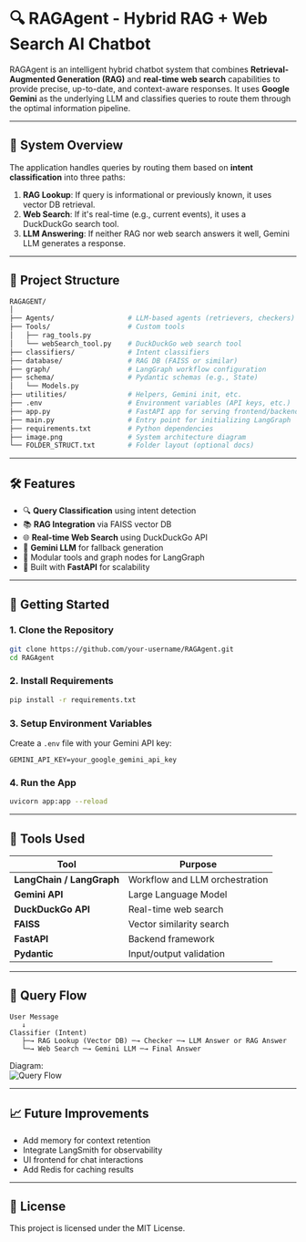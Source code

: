 # 🔍 RAGAgent - Hybrid RAG + Web Search AI Chatbot

RAGAgent is an intelligent hybrid chatbot system that combines **Retrieval-Augmented Generation (RAG)** and **real-time web search** capabilities to provide precise, up-to-date, and context-aware responses. It uses **Google Gemini** as the underlying LLM and classifies queries to route them through the optimal information pipeline.



---

## 🧠 System Overview

The application handles queries by routing them based on **intent classification** into three paths:

1. **RAG Lookup**: If query is informational or previously known, it uses vector DB retrieval.
2. **Web Search**: If it's real-time (e.g., current events), it uses a DuckDuckGo search tool.
3. **LLM Answering**: If neither RAG nor web search answers it well, Gemini LLM generates a response.

---

## 📁 Project Structure

```bash
RAGAGENT/
│
├── Agents/                  # LLM-based agents (retrievers, checkers)
├── Tools/                   # Custom tools
│   ├── rag_tools.py
│   └── webSearch_tool.py    # DuckDuckGo web search tool
├── classifiers/             # Intent classifiers
├── database/                # RAG DB (FAISS or similar)
├── graph/                   # LangGraph workflow configuration
├── schema/                  # Pydantic schemas (e.g., State)
│   └── Models.py
├── utilities/               # Helpers, Gemini init, etc.
├── .env                     # Environment variables (API keys, etc.)
├── app.py                   # FastAPI app for serving frontend/backend
├── main.py                  # Entry point for initializing LangGraph
├── requirements.txt         # Python dependencies
├── image.png                # System architecture diagram
└── FOLDER_STRUCT.txt        # Folder layout (optional docs)
```

---

## 🛠️ Features

- 🔍 **Query Classification** using intent detection
- 📚 **RAG Integration** via FAISS vector DB
- 🌐 **Real-time Web Search** using DuckDuckGo API
- 🤖 **Gemini LLM** for fallback generation
- 🧪 Modular tools and graph nodes for LangGraph
- 🚀 Built with **FastAPI** for scalability

---

## 🚀 Getting Started

### 1. Clone the Repository

```bash
git clone https://github.com/your-username/RAGAgent.git
cd RAGAgent
```

### 2. Install Requirements

```bash
pip install -r requirements.txt
```

### 3. Setup Environment Variables

Create a `.env` file with your Gemini API key:

```env
GEMINI_API_KEY=your_google_gemini_api_key
```

### 4. Run the App

```bash
uvicorn app:app --reload
```

---

## 🔧 Tools Used

| Tool            | Purpose                      |
|-----------------|------------------------------|
| **LangChain / LangGraph** | Workflow and LLM orchestration |
| **Gemini API**  | Large Language Model         |
| **DuckDuckGo API** | Real-time web search         |
| **FAISS**       | Vector similarity search     |
| **FastAPI**     | Backend framework            |
| **Pydantic**    | Input/output validation      |

---

## 📌 Query Flow

```
User Message
   ↓
Classifier (Intent)
   ├─→ RAG Lookup (Vector DB) ─→ Checker ─→ LLM Answer or RAG Answer
   └─→ Web Search ─→ Gemini LLM ─→ Final Answer
```

Diagram:  
![Query Flow](./image.png)

---

## 📈 Future Improvements

- Add memory for context retention
- Integrate LangSmith for observability
- UI frontend for chat interactions
- Add Redis for caching results

---

## 📄 License

This project is licensed under the MIT License.